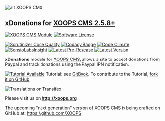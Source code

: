 ![alt XOOPS CMS](http://xoops.org/images/logoXoops4GithubRepository.png)
## xDonations for [XOOPS CMS 2.5.8+](https://xoops.org)

[![XOOPS CMS Module](https://img.shields.io/badge/XOOPS%20CMS-Module-blue.svg)](http://xoops.org)
[![Software License](https://img.shields.io/badge/license-GPL-brightgreen.svg?style=flat)](LICENSE)

[![Scrutinizer Code Quality](https://img.shields.io/scrutinizer/g/mambax7/xdonations.svg?style=flat)](https://scrutinizer-ci.com/g/mambax7/xdonations/?branch=master)
[![Codacy Badge](https://api.codacy.com/project/badge/grade/2d27c0023ee54f0b9ba2b5d17a68b2a5)](https://www.codacy.com/app/mambax7/xdonations)
[![Code Climate](https://img.shields.io/codeclimate/github/mambax7/xdonations.svg?style=flat)](https://codeclimate.com/github/mambax7/xdonations)
[![SensioLabsInsight](https://insight.sensiolabs.com/projects/92d6efe7-3806-48c1-a47e-39e2130145b0/mini.png)](https://insight.sensiolabs.com/projects/92d6efe7-3806-48c1-a47e-39e2130145b0)
[![Latest Pre-Resease](https://img.shields.io/github/tag/XoopsModules25x/xdonations.svg?style=flat)](https://github.com/XoopsModules25x/xdonations/tags/)
[![Latest Version](https://img.shields.io/github/release/XoopsModules25x/xdonations.svg?style=flat)](https://github.com/XoopsModules25x/xdonations/releases/)

**xDonations** module for [XOOPS CMS](http://xoops.org), allows a site to accept donations from Paypal and track donations using the Paypal IPN notification.

[![Tutorial Available](http://xoops.org/images/tutorial-available-blue.svg)](https://www.gitbook.com/book/xoops/xdonations-tutorial/) Tutorial: see [GitBook](https://www.gitbook.com/book/xoops/xdonations-tutorial/).
To contribute to the Tutorial, [fork it on GitHub](https://github.com/XoopsDocs/xdonations-tutorial)

[![Translations on Transifex](http://xoops.org/images/translations-transifex-blue.svg)](https://www.transifex.com/xoops)

Please visit us on **http://xoops.org**

The upcoming "next generation" version of XOOPS CMS is being crafted on GitHub at: https://github.com/XOOPS


